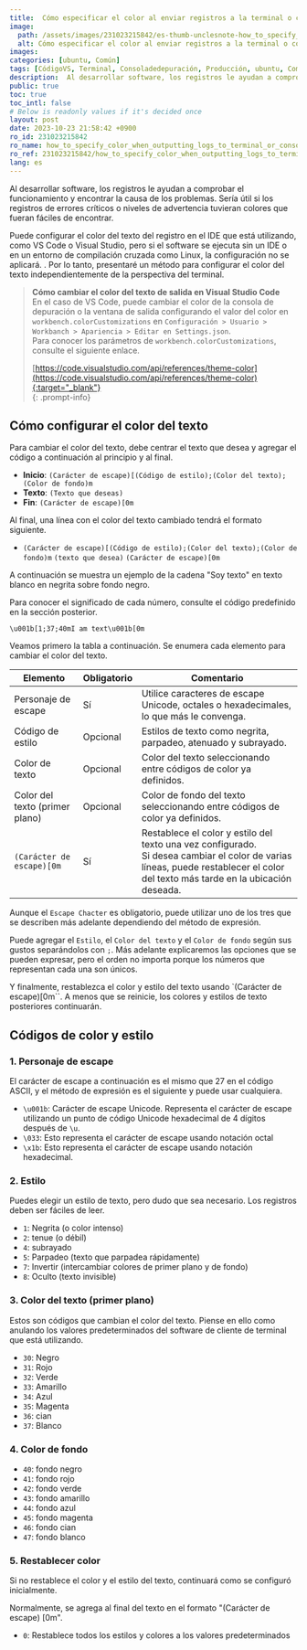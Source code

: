 ```yaml
---
title:  Cómo especificar el color al enviar registros a la terminal o consola
image:
  path: /assets/images/231023215842/es-thumb-unclesnote-how_to_specify_color_when_outputting_logs_to_terminal_or_console.png
  alt: Cómo especificar el color al enviar registros a la terminal o consola
images: 
categories: [ubuntu, Común]
tags: [CódigoVS, Terminal, Consoladedepuración, Producción, ubuntu, Común]
description:  Al desarrollar software, los registros le ayudan a comprobar el funcionamiento y encontrar la causa de los problemas. Sería útil si los registros de errores
public: true
toc: true
toc_intl: false
# Below is readonly values if it's decided once
layout: post
date: 2023-10-23 21:58:42 +0900
ro_id: 231023215842
ro_name: how_to_specify_color_when_outputting_logs_to_terminal_or_console
ro_ref: 231023215842/how_to_specify_color_when_outputting_logs_to_terminal_or_console
lang: es
---
```

Al desarrollar software, los registros le ayudan a comprobar el funcionamiento y encontrar la causa de los problemas. Sería útil si los registros de errores críticos o niveles de advertencia tuvieran colores que fueran fáciles de encontrar.  

Puede configurar el color del texto del registro en el IDE que está utilizando, como VS Code o Visual Studio, pero si el software se ejecuta sin un IDE o en un entorno de compilación cruzada como Linux, la configuración no se aplicará. . Por lo tanto, presentaré un método para configurar el color del texto independientemente de la perspectiva del terminal.  
> **Cómo cambiar el color del texto de salida en Visual Studio Code**  
> En el caso de VS Code, puede cambiar el color de la consola de depuración o la ventana de salida configurando el valor del color en `workbench.colorCustomizations` en `Configuración > Usuario > Workbanch > Apariencia > Editar en Settings.json`.  
> Para conocer los parámetros de `workbench.colorCustomizations`, consulte el siguiente enlace.  
>   
> [https://code.visualstudio.com/api/references/theme-color](https://code.visualstudio.com/api/references/theme-color){:target="_blank"}    
{: .prompt-info}
## Cómo configurar el color del texto
Para cambiar el color del texto, debe centrar el texto que desea y agregar el código a continuación al principio y al final.  
- **Inicio**: `(Carácter de escape)[(Código de estilo);(Color del texto);(Color de fondo)m`
- **Texto**: `(Texto que deseas)`
- **Fin**: `(Carácter de escape)[0m`

Al final, una línea con el color del texto cambiado tendrá el formato siguiente.  
- `(Carácter de escape)[(Código de estilo);(Color del texto);(Color de fondo)m` `(texto que desea)` `(Carácter de escape)[0m`

A continuación se muestra un ejemplo de la cadena "Soy texto" en texto blanco en negrita sobre fondo negro.  

Para conocer el significado de cada número, consulte el código predefinido en la sección posterior.  

```
\u001b[1;37;40mI am text\u001b[0m
```
Veamos primero la tabla a continuación. Se enumera cada elemento para cambiar el color del texto.  

|Elemento|Obligatorio|Comentario|
| ---------------------- | --------- | ----------------------------------------------------------------------------------------------------------------------------------------------------------- |
|Personaje de escape|Sí|Utilice caracteres de escape Unicode, octales o hexadecimales, lo que más le convenga.|
|Código de estilo|Opcional|Estilos de texto como negrita, parpadeo, atenuado y subrayado.|
|Color de texto|Opcional|Color del texto seleccionando entre códigos de color ya definidos.|
|Color del texto (primer plano)|Opcional|Color de fondo del texto seleccionando entre códigos de color ya definidos.|
|`(Carácter de escape)[0m`|Sí|Restablece el color y estilo del texto una vez configurado.<br> Si desea cambiar el color de varias líneas, puede restablecer el color del texto más tarde en la ubicación deseada.|

Aunque el `Escape Chacter` es obligatorio, puede utilizar uno de los tres que se describen más adelante dependiendo del método de expresión.  

Puede agregar el `Estilo`, el `Color del texto` y el `Color de fondo` según sus gustos separándolos con `;`. Más adelante explicaremos las opciones que se pueden expresar, pero el orden no importa porque los números que representan cada una son únicos.  

Y finalmente, restablezca el color y estilo del texto usando `(Carácter de escape)[0m``. A menos que se reinicie, los colores y estilos de texto posteriores continuarán.  
## Códigos de color y estilo
### 1. Personaje de escape
El carácter de escape a continuación es el mismo que 27 en el código ASCII, y el método de expresión es el siguiente y puede usar cualquiera.  
- `\u001b`: Carácter de escape Unicode. Representa el carácter de escape utilizando un punto de código Unicode hexadecimal de 4 dígitos después de `\u`.
- `\033`: Esto representa el carácter de escape usando notación octal
- `\x1b`: Esto representa el carácter de escape usando notación hexadecimal.

### 2. Estilo
Puedes elegir un estilo de texto, pero dudo que sea necesario. Los registros deben ser fáciles de leer.  
- `1`: Negrita (o color intenso)
- `2`: tenue (o débil)
- `4`: subrayado
- `5`: Parpadeo (texto que parpadea rápidamente)
- `7`: Invertir (intercambiar colores de primer plano y de fondo)
- `8`: Oculto (texto invisible)

### 3. Color del texto (primer plano)
Estos son códigos que cambian el color del texto. Piense en ello como anulando los valores predeterminados del software de cliente de terminal que está utilizando.  
- `30`: Negro
- `31`: Rojo
- `32`: Verde
- `33`: Amarillo
- `34`: Azul
- `35`: Magenta
- `36`: cian
- `37`: Blanco

### 4. Color de fondo
- `40`: fondo negro
- `41`: fondo rojo
- `42`: fondo verde
- `43`: fondo amarillo
- `44`: fondo azul
- `45`: fondo magenta
- `46`: fondo cian
- `47`: fondo blanco

### 5. Restablecer color
Si no restablece el color y el estilo del texto, continuará como se configuró inicialmente.  

Normalmente, se agrega al final del texto en el formato "(Carácter de escape) [0m".  
- `0`: Restablece todos los estilos y colores a los valores predeterminados
